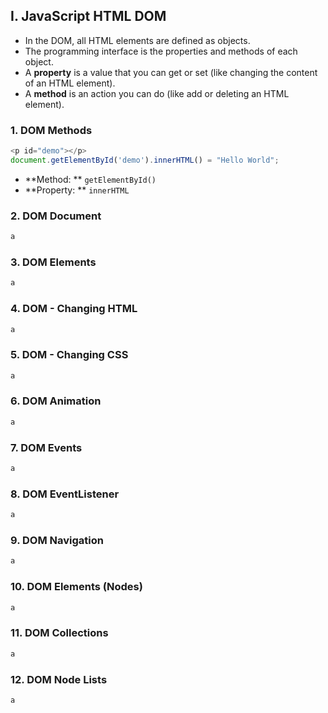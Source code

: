 ## I. JavaScript HTML DOM

  - In the DOM, all HTML elements are defined as objects.
  - The programming interface is the properties and methods of each object.
  - A **property** is a value that you can get or set (like changing the content of an HTML element).
  - A **method** is an action you can do (like add or deleting an HTML element).
   
### 1. DOM Methods

```javascript
<p id="demo"></p>
document.getElementById('demo').innerHTML() = "Hello World";
```
- **Method: ** ```getElementById()```
- **Property: ** ```innerHTML```

### 2. DOM Document

```javascript
a
```

### 3. DOM Elements

```javascript
a
```

### 4. DOM - Changing HTML

```javascript
a
```

### 5. DOM - Changing CSS

```javascript
a
```

### 6. DOM Animation

```javascript
a
```

### 7. DOM Events

```javascript
a
```

### 8. DOM EventListener

```javascript
a
```

### 9. DOM Navigation

```javascript
a
```

### 10. DOM Elements (Nodes)

```javascript
a
```

### 11. DOM Collections

```javascript
a
```

### 12. DOM Node Lists

```javascript
a
```
